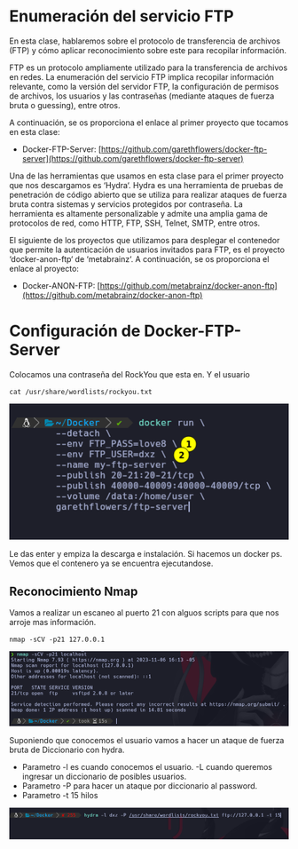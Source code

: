 # Enumeración del servicio FTP

En esta clase, hablaremos sobre el protocolo de transferencia de archivos (FTP) y cómo aplicar reconocimiento sobre este para recopilar información.

FTP es un protocolo ampliamente utilizado para la transferencia de archivos en redes. La enumeración del servicio FTP implica recopilar información relevante, como la versión del servidor FTP, la configuración de permisos de archivos, los usuarios y las contraseñas (mediante ataques de fuerza bruta o guessing), entre otros.

A continuación, se os proporciona el enlace al primer proyecto que tocamos en esta clase:

* Docker-FTP-Server: [https://github.com/garethflowers/docker-ftp-server](https://github.com/garethflowers/docker-ftp-server)

Una de las herramientas que usamos en esta clase para el primer proyecto que nos descargamos es ‘Hydra‘. Hydra es una herramienta de pruebas de penetración de código abierto que se utiliza para realizar ataques de fuerza bruta contra sistemas y servicios protegidos por contraseña. La herramienta es altamente personalizable y admite una amplia gama de protocolos de red, como HTTP, FTP, SSH, Telnet, SMTP, entre otros.

El siguiente de los proyectos que utilizamos para desplegar el contenedor que permite la autenticación de usuarios invitados para FTP, es el proyecto ‘docker-anon-ftp‘ de ‘metabrainz‘. A continuación, se os proporciona el enlace al proyecto:

* Docker-ANON-FTP: [https://github.com/metabrainz/docker-anon-ftp](https://github.com/metabrainz/docker-anon-ftp)

# Configuración de Docker-FTP-Server

Colocamos una contraseña del RockYou que esta en. Y el usuario

```
cat /usr/share/wordlists/rockyou.txt
```

![label text](imgs/01.png)

Le das enter y empiza la descarga e instalación. Si hacemos un docker ps. Vemos que el contenero ya se encuentra ejecutandose.

## Reconocimiento Nmap

Vamos a realizar un escaneo al puerto 21 con alguos scripts para que nos arroje mas información.

```
nmap -sCV -p21 127.0.0.1
```

![label text](imgs/02.png)

Suponiendo que conocemos el usuario vamos a hacer un ataque de fuerza bruta de Diccionario con hydra.

* Parametro -l es cuando conocemos el usuario. -L cuando queremos ingresar un diccionario de posibles usuarios.
* Parametro -P para hacer un ataque por diccionario al password.
* Parametro -t 15 hilos

![label text](imgs/03.png)






































